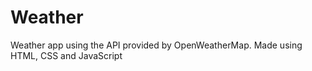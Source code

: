 # Weather

Weather app using the API provided by OpenWeatherMap. Made using HTML, CSS and JavaScript
